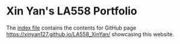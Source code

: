 # Xin Yan's LA558 Portfolio
 
The [index file](index.md) contains the contents for GitHub page https://xinyan127.github.io/LA558_XinYan/ showcasing this website.

